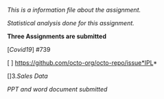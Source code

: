 *This is a information file about the assignment.*

*Statistical analysis done for this assignment.*

**Three Assignments are submitted**

[*Covid19*] #739

[ ] https://github.com/octo-org/octo-repo/issue*IPL*

[]3.*Sales Data*

*PPT and word document submitted*
